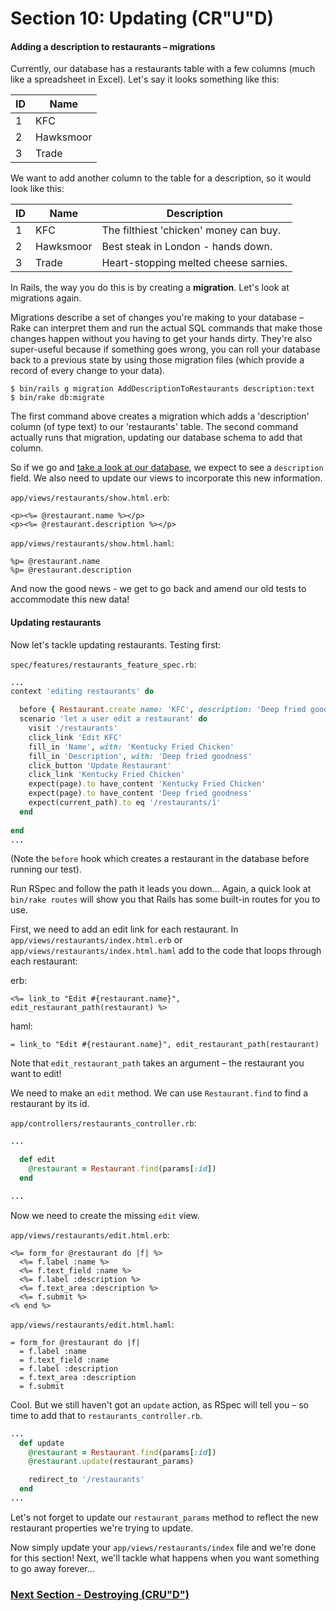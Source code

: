 # Section 10: Updating (CR"U"D)

#### Adding a description to restaurants – migrations

Currently, our database has a restaurants table with a few columns (much like a spreadsheet in Excel). Let's say it looks something like this:

| ID | Name      |
|----|-----------|
| 1  | KFC       |
| 2  | Hawksmoor |
| 3  | Trade     |


We want to add another column to the table for a description, so it would look like this:

| ID | Name      | Description                            |
|----|-----------|----------------------------------------|
| 1  | KFC       | The filthiest 'chicken' money can buy. |
| 2  | Hawksmoor | Best steak in London - hands down.     |
| 3  | Trade     | Heart-stopping melted cheese sarnies.  |

In Rails, the way you do this is by creating a **migration**. Let's look at migrations again.

Migrations describe a set of changes you're making to your database – Rake can interpret them and run the actual SQL commands that make those changes happen without you having to get your hands dirty. They're also super-useful because if something goes wrong, you can roll your database back to a previous state by using those migration files (which provide a record of every change to your data).

```shell
$ bin/rails g migration AddDescriptionToRestaurants description:text
$ bin/rake db:migrate
```

The first command above creates a migration which adds a 'description' column (of type text) to our 'restaurants' table. The second command actually runs that migration, updating our database schema to add that column.

So if we go and [take a look at our database](https://github.com/makersacademy/course/blob/master/pills/playing_with_postgres_and_datamapper.md), we expect to see a `description` field. We also need to update our views to incorporate this new information.

`app/views/restaurants/show.html.erb`:

```erb
<p><%= @restaurant.name %></p>
<p><%= @restaurant.description %></p>
```

`app/views/restaurants/show.html.haml`:

```haml
%p= @restaurant.name
%p= @restaurant.description
```

And now the good news - we get to go back and amend our old tests to accommodate this new data!

#### Updating restaurants

Now let's tackle updating restaurants. Testing first:

`spec/features/restaurants_feature_spec.rb`:

```ruby
...
context 'editing restaurants' do

  before { Restaurant.create name: 'KFC', description: 'Deep fried goodness', id: 1 }
  scenario 'let a user edit a restaurant' do
    visit '/restaurants'
    click_link 'Edit KFC'
    fill_in 'Name', with: 'Kentucky Fried Chicken'
    fill_in 'Description', with: 'Deep fried goodness'
    click_button 'Update Restaurant'
    click_link 'Kentucky Fried Chicken'
    expect(page).to have_content 'Kentucky Fried Chicken'
    expect(page).to have_content 'Deep fried goodness'
    expect(current_path).to eq '/restaurants/1'
  end
  
end
...
```

(Note the `before` hook which creates a restaurant in the database before running our test).

Run RSpec and follow the path it leads you down... Again, a quick look at `bin/rake routes` will show you that Rails has some built-in routes for you to use.

First, we need to add an edit link for each restaurant. In `app/views/restaurants/index.html.erb` or `app/views/restaurants/index.html.haml` add to the code that loops through each restaurant:

erb:
```erb
<%= link_to "Edit #{restaurant.name}", edit_restaurant_path(restaurant) %>
```
haml:
```haml
= link_to "Edit #{restaurant.name}", edit_restaurant_path(restaurant)
```

Note that `edit_restaurant_path` takes an argument – the restaurant you want to edit!

We need to make an `edit` method. We can use `Restaurant.find` to find a restaurant by its id.

`app/controllers/restaurants_controller.rb`:

```ruby
...

  def edit
    @restaurant = Restaurant.find(params[:id])
  end

...
```

Now we need to create the missing `edit` view.

`app/views/restaurants/edit.html.erb`:

```erb
<%= form_for @restaurant do |f| %>
  <%= f.label :name %>
  <%= f.text_field :name %>
  <%= f.label :description %>
  <%= f.text_area :description %>
  <%= f.submit %>
<% end %>
```

`app/views/restaurants/edit.html.haml`:

```haml
= form_for @restaurant do |f|
  = f.label :name
  = f.text_field :name
  = f.label :description
  = f.text_area :description
  = f.submit
```

Cool. But we still haven't got an `update` action, as RSpec will tell you – so time to add that to `restaurants_controller.rb`.

```ruby
...
  def update
    @restaurant = Restaurant.find(params[:id])
    @restaurant.update(restaurant_params)

    redirect_to '/restaurants'
  end
...
```

Let's not forget to update our `restaurant_params` method to reflect the new restaurant properties we're trying to update.

Now simply update your `app/views/restaurants/index` file and we're done for this section! Next, we'll tackle what happens when you want something to go away forever...

### [Next Section - Destroying (CRU"D")](11_destroying.md)

